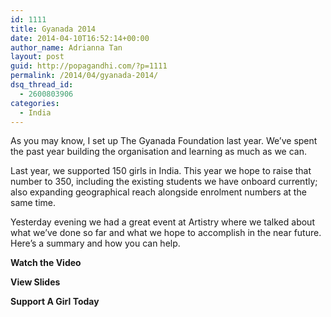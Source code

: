 ```yaml
---
id: 1111
title: Gyanada 2014
date: 2014-04-10T16:52:14+00:00
author_name: Adrianna Tan
layout: post
guid: http://popagandhi.com/?p=1111
permalink: /2014/04/gyanada-2014/
dsq_thread_id:
  - 2600803906
categories:
  - India
---
```

As you may know, I set up The Gyanada Foundation last year. We&#8217;ve spent the past year building the organisation and learning as much as we can.

Last year, we supported 150 girls in India. This year we hope to raise that number to 350, including the existing students we have onboard currently; also expanding geographical reach alongside enrolment numbers at the same time.

Yesterday evening we had a great event at Artistry where we talked about what we&#8217;ve done so far and what we hope to accomplish in the near future. Here&#8217;s a summary and how you can help.

**Watch the Video**



**View Slides**



**Support A Girl Today**
